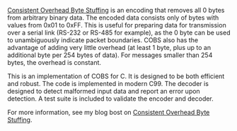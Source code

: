 [Consistent Overhead Byte Stuffing](http://en.wikipedia.org/wiki/Consistent_Overhead_Byte_Stuffing) is an encoding that removes all 0 bytes
from arbitrary binary data. The encoded data consists only of bytes with values from 0x01 to 0xFF. This is useful for preparing data for
transmission over a serial link (RS-232 or RS-485 for example), as the 0 byte can be used to unambiguously indicate packet boundaries. COBS
also has the advantage of adding very little overhead (at least 1 byte, plus up to an additional byte per 254 bytes of data). For messages
smaller than 254 bytes, the overhead is constant.

This is an implementation of COBS for C. It is designed to be both efficient and robust. The code is implemented in modern C99. The decoder
is designed to detect  malformed input data and report an error upon detection. A test suite is included to validate the encoder and decoder.

For more information, see my blog bost on [Consistent Overhead Byte Stuffing](http://www.jacquesf.com/2011/03/consistent-overhead-byte-stuffing).
